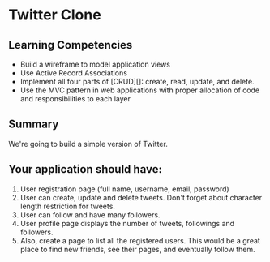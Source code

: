 # Twitter Clone

## Learning Competencies

* Build a wireframe to model application views
* Use Active Record Associations
* Implement all four parts of [CRUD][]: create, read, update, and delete.
* Use the MVC pattern in web applications with proper allocation of code and responsibilities to each layer

## Summary

We're going to build a simple version of Twitter.  

## Your application should have:
 1. User registration page (full name, username, email, password)
 2. User can create, update and delete tweets. Don't forget about character length restriction for tweets.
 3. User can follow and have many followers.
 4. User profile page displays the number of tweets, followings and followers.
 5. Also, create a page to list all the registered users. This would be a great place to find new friends, see their pages, and eventually follow them. 
